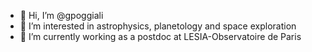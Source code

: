- 👋 Hi, I’m @gpoggiali
- 👀 I’m interested in astrophysics, planetology and space exploration
- 🌱 I’m currently working as a postdoc at LESIA-Observatoire de Paris

<!---
gpoggiali/gpoggiali is a ✨ special ✨ repository because its `README.md` (this file) appears on your GitHub profile.
You can click the Preview link to take a look at your changes.
--->
